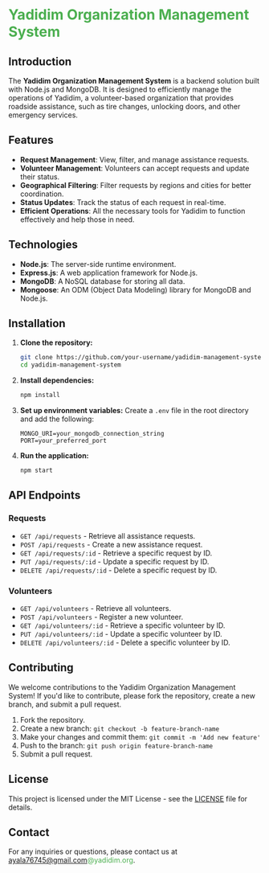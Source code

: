 # <span style="color: #4CAF50;">Yadidim Organization Management System</span>

## Introduction

The **Yadidim Organization Management System** is a backend solution built with Node.js and MongoDB. It is designed to efficiently manage the operations of Yadidim, a volunteer-based organization that provides roadside assistance, such as tire changes, unlocking doors, and other emergency services.

## Features

- **Request Management**: View, filter, and manage assistance requests.
- **Volunteer Management**: Volunteers can accept requests and update their status.
- **Geographical Filtering**: Filter requests by regions and cities for better coordination.
- **Status Updates**: Track the status of each request in real-time.
- **Efficient Operations**: All the necessary tools for Yadidim to function effectively and help those in need.

## Technologies

- **Node.js**: The server-side runtime environment.
- **Express.js**: A web application framework for Node.js.
- **MongoDB**: A NoSQL database for storing all data.
- **Mongoose**: An ODM (Object Data Modeling) library for MongoDB and Node.js.

## Installation

1. **Clone the repository:**
    ```bash
    git clone https://github.com/your-username/yadidim-management-system.git
    cd yadidim-management-system
    ```

2. **Install dependencies:**
    ```bash
    npm install
    ```

3. **Set up environment variables:**
    Create a `.env` file in the root directory and add the following:
    ```env
    MONGO_URI=your_mongodb_connection_string
    PORT=your_preferred_port
    ```

4. **Run the application:**
    ```bash
    npm start
    ```

## API Endpoints

### Requests

- `GET /api/requests` - Retrieve all assistance requests.
- `POST /api/requests` - Create a new assistance request.
- `GET /api/requests/:id` - Retrieve a specific request by ID.
- `PUT /api/requests/:id` - Update a specific request by ID.
- `DELETE /api/requests/:id` - Delete a specific request by ID.

### Volunteers

- `GET /api/volunteers` - Retrieve all volunteers.
- `POST /api/volunteers` - Register a new volunteer.
- `GET /api/volunteers/:id` - Retrieve a specific volunteer by ID.
- `PUT /api/volunteers/:id` - Update a specific volunteer by ID.
- `DELETE /api/volunteers/:id` - Delete a specific volunteer by ID.

## Contributing

We welcome contributions to the Yadidim Organization Management System! If you'd like to contribute, please fork the repository, create a new branch, and submit a pull request.

1. Fork the repository.
2. Create a new branch: `git checkout -b feature-branch-name`
3. Make your changes and commit them: `git commit -m 'Add new feature'`
4. Push to the branch: `git push origin feature-branch-name`
5. Submit a pull request.

## License

This project is licensed under the MIT License - see the [LICENSE](LICENSE) file for details.

## Contact

For any inquiries or questions, please contact us at <span style="color: #4CAF50;">ayala76745@gmail.com@yadidim.org</span>.
